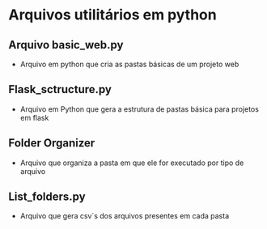 # Arquivos utilitários em python

## Arquivo basic_web.py

* Arquivo em python que cria as pastas básicas de um projeto web

## Flask_sctructure.py

* Arquivo em Python que gera a estrutura de pastas básica para projetos em flask


## Folder Organizer

* Arquivo que organiza a pasta em que ele for executado por tipo de arquivo

## List_folders.py

* Arquivo que gera csv´s dos arquivos presentes em cada pasta



